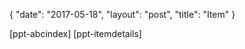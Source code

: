 {
   "date": "2017-05-18",
   "layout": "post",
   "title": "Item"
}

[ppt-abcindex]
[ppt-itemdetails]